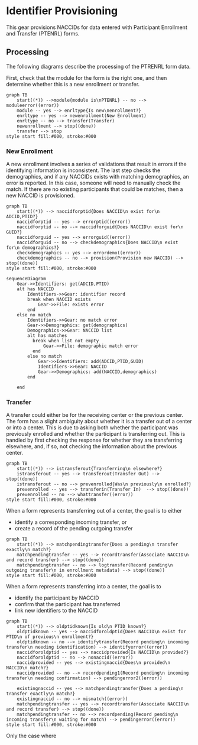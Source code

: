 # Identifier Provisioning

This gear provisions NACCIDs for data entered with Participant Enrollment and Transfer (PTENRL) forms.

## Processing

The following diagrams describe the processing of the PTRENRL form data.

First, check that the module for the form is the right one, and then determine whether this is a new enrollment or transfer.

```mermaid
graph TB
    start((*)) -->module{module is\nPTENRL} -- no --> moduleerror((error))
    module -- yes --> enrltype{Is new\nenrollment?}
    enrltype -- yes --> newenrollment(New Enrollment)    
    enrltype -- no --> transfer(Transfer)
    newenrollment --> stop((done))
    transfer --> stop
style start fill:#000, stroke:#000
```

### New Enrollment

A new enrollment involves a series of validations that result in errors if the identifying information is inconsistent.
The last step checks the demographics, and if any NACCIDs exists with matching demographics, an error is reported.
In this case, someone will need to manually check the match.
If there are no existing participants that could be matches, then a new NACCID is provisioned.

```mermaid
graph TB
    start((*)) --> naccidforptid{Does NACCID\n exist for\n ADCID,PTID?}
    naccidforptid -- yes --> errorptid((error))
    naccidforptid -- no --> naccidforguid{Does NACCID\n exist for\n GUID?}
    naccidforguid -- yes --> errorguid((error))
    naccidforguid -- no --> checkdemographics{Does NACCID\n exist for\n demographics?}
    checkdemographics -- yes --> errordemo((error))
    checkdemographics -- no --> provision(Provision new NACCID) --> stop((done))
style start fill:#000, stroke:#000
```


```mermaid
sequenceDiagram
    Gear->>Identifiers: get(ADCID,PTID)
    alt has NACCID
        Identifiers->>Gear: identifier record
        break when NACCID exists
            Gear->>File: exists error
        end
    else no match
        Identifiers->>Gear: no match error
        Gear->>Demographics: get(demographics)
        Demographics->>Gear: NACCID list
        alt has matches
          break when list not empty
              Gear->>File: demographic match error
          end
        else no match
            Gear->>Identifiers: add(ADCID,PTID,GUID)
            Identifiers->>Gear: NACCID
            Gear->>Demographics: add(NACCID,demographics)
        end

    end
```

### Transfer

A transfer could either be for the receiving center or the previous center.
The form has a slight ambiguity about whether it is a transfer out of a center or into a center.
This is due to asking both whether the participant was previously enrolled and whether the participant is transferring out.
This is handled by first checking the response for whether they are transferring elsewhere, and, if so, not checking the information about the previous center.

```mermaid
graph TB
    start((*)) --> istransferout{Transferring\n elsewhere?}
    istransferout -- yes --> transferout(Transfer Out) --> stop((done))
    istransferout -- no --> prevenrolled{Was\n previously\n enrolled?}
    prevenrolled -- yes --> transferin(Transfer In)  --> stop((done))
    prevenrolled -- no --> whattransfer((error)) 
style start fill:#000, stroke:#000
```

When a form represents transferring out of a center, the goal is to either

* identify a corresponding incoming transfer, or
* create a record of the pending outgoing transfer

```mermaid
graph TB
    start((*)) --> matchpendingtransfer{Does a pending\n transfer exactly\n match?}
    matchpendingtransfer -- yes --> recordtransfer(Associate NACCID\n and record transfer) --> stop((done))
    matchpendingtransfer -- no --> logtransfer(Record pending\n outgoing transfer\n in enrollment metadata) --> stop((done))
style start fill:#000, stroke:#000
```

When a form represents transferring into a center, the goal is to

* identify the participant by NACCID
* confirm that the participant has transferred
* link new identifiers to the NACCID


```mermaid
graph TB
    start((*)) --> oldptidknown{Is old\n PTID known?}
    oldptidknown -- yes --> naccidforoldptid{Does NACCID\n exist for PTID\n of previous\n enrollment?}
    oldptidknown -- no --> identifytransfer(Record pending\n incoming transfer\n needing identification) --> identifyerror((error))
    naccidforoldptid -- yes --> naccidprovided{Is NACCID\n provided?}
    naccidforoldptid -- no --> nonaccid((error))
    naccidprovided -- yes --> existingnaccid{Does\n provided\n NACCID\n match?}
    naccidprovided -- no --> recordpending1(Record pending\n incoming transfer\n needing confirmation) --> pendingerror2((error))

    existingnaccid -- yes --> matchpendingtransfer{Does a pending\n transfer exactly\n match?}
    existingnaccid -- no --> mismatch((error))
    matchpendingtransfer -- yes --> recordtransfer(Associate NACCID\n and record transfer) --> stop((done))
    matchpendingtransfer -- no --> recordpending(Record pending\n incoming transfer\n waiting for match) --> pendingerror((error))
style start fill:#000, stroke:#000
```

Only the case where 
